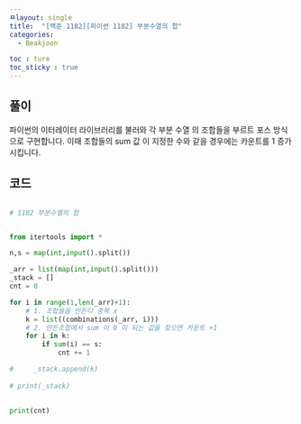 ```yaml
---
ㅉlayout: single
title:  "[백준 1182][파이썬 1182] 부분수열의 합"
categories:
  - Beakjoon

toc : ture
toc_sticky : true
---
```

<!-- 위는 머릿말임 아래부터 포스트 본문 -->



## 풀이

파이썬의 이터레이터 라이브러리를 불러와 각 부분 수열 의 조합들을 
부르트 포스 방식으로 구현합니다. 
이때 조합들의 sum 값 이 지정한 수와 같을 경우에는
카운트를 1 증가 시킵니다.

## 코드 

```python

# 1182 부분수열의 합


from itertools import *

n,s = map(int,input().split())

_arr = list(map(int,input().split()))
_stack = []
cnt = 0

for i in range(1,len(_arr)+1):
    # 1. 조합들을 만든다 중복 x 
    k = list((combinations(_arr, i)))
    # 2. 만든조합에서 sum 이 0 이 되는 값을 찾으면 카운트 +1
    for i in k:
        if sum(i) == s:
            cnt += 1

#     _stack.append(k)
    
# print(_stack)
    

print(cnt)
```


